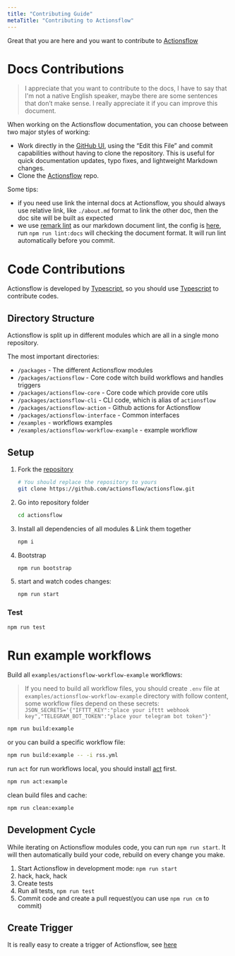 ```yaml
---
title: "Contributing Guide"
metaTitle: "Contributing to Actionsflow"
---
```


Great that you are here and you want to contribute to [Actionsflow](https://github.com/actionsflow/actionsflow)

# Docs Contributions

> I appreciate that you want to contribute to the docs, I have to say that I'm not a native English speaker, maybe there are some sentences that don’t make sense. I really appreciate it if you can improve this document.

When working on the Actionsflow documentation, you can choose between two major styles of working:

- Work directly in the [GitHub UI](https://github.com/actionsflow/actionsflow/tree/master/docs), using the “Edit this File” and commit capabilities without having to clone the repository. This is useful for quick documentation updates, typo fixes, and lightweight Markdown changes.
- Clone the [Actionsflow](https://github.com/actionsflow/actionsflow) repo.

Some tips:

- if you need use link the internal docs at Actionsflow, you should always use relative link, like `./about.md` format to link the other doc, then the doc site will be built as expected
- we use [remark lint](https://github.com/remarkjs/remark-lint) as our markdown document lint, the config is [here](https://github.com/actionsflow/actionsflow/blob/master/.remarkrc.js), run `npm run lint:docs` will checking the document format. It will run lint automatically before you commit.

# Code Contributions

Actionsflow is developed by [Typescript](https://www.typescriptlang.org/), so you should use [Typescript](https://www.typescriptlang.org/) to contribute codes.

## Directory Structure

Actionsflow is split up in different modules which are all in a single mono repository.

The most important directories:

- `/packages` - The different Actionsflow modules
- `/packages/actionsflow` - Core code witch build workflows and handles triggers
- `/packages/actionsflow-core` - Core code which provide core utils
- `/packages/actionsflow-cli` - CLI code, which is alias of `actionsflow`
- `/packages/actionsflow-action` - Github actions for Actionsflow
- `/packages/actionsflow-interface` - Common interfaces
- `/examples` - workflows examples
- `/examples/actionsflow-workflow-example` - example workflow

## Setup

1. Fork the [repository](https://github.com/actionsflow/actionsflow)

   ```bash
   # You should replace the repository to yours
   git clone https://github.com/actionsflow/actionsflow.git
   ```

1. Go into repository folder

   ```bash
   cd actionsflow
   ```

1. Install all dependencies of all modules & Link them together

   ```bash
   npm i
   ```

1. Bootstrap

   ```bash
   npm run bootstrap
   ```

1. start and watch codes changes:

   ```bash
   npm run start
   ```

### Test

```bash
npm run test

```

# Run example workflows

Build all `examples/actionsflow-workflow-example` workflows:

> If you need to build all workflow files, you should create `.env` file at `examples/actionsflow-workflow-example` directory with follow content, some workflow files depend on these secrets:
> `JSON_SECRETS='{"IFTTT_KEY":"place your ifttt webhook key","TELEGRAM_BOT_TOKEN":"place your telegram bot token"}'`

```bash
npm run build:example
```

or you can build a specific workflow file:

```bash
npm run build:example -- -i rss.yml
```

run `act` for run workflows local, you should install [act](https://github.com/nektos/act) first.

```bash
npm run act:example
```

clean build files and cache:

```bash
npm run clean:example
```

## Development Cycle

While iterating on Actionsflow modules code, you can run `npm run start`. It will then
automatically build your code, rebuild on every change you make.

1.  Start Actionsflow in development mode: `npm run start`
1.  hack, hack, hack
1.  Create tests
1.  Run all tests, `npm run test`
1.  Commit code and create a pull request(you can use `npm run cm` to commit)

## Create Trigger

It is really easy to create a trigger of Actionsflow, see [here](./creating-triggers.md)
